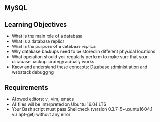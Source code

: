 ## MySQL

## Learning Objectives

- What is the main role of a database
- What is a database replica
- What is the purpose of a database replica
- Why database backups need to be stored in different physical locations
- What operation should you regularly perform to make sure that your database backup strategy actually works
- Know and understand these concepts: Database administration and webstack debugging

## Requirements

- Allowed editors: vi, vim, emacs
- All files will be interpreted on Ubuntu 16.04 LTS
- Your Bash script must pass Shellcheck (version 0.3.7-5~ubuntu16.04.1 via apt-get) without any error
